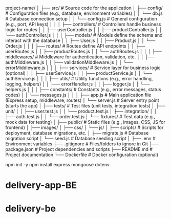 project-name/
│
├── src/ # Source code for the application
│ ├── config/ # Configuration files (e.g., database, environment variables)
│ │ └── db.js # Database connection setup
│ │ └── config.js # General configuration (e.g., port, API keys)
│ │
│ ├── controllers/ # Controllers handle business logic for routes
│ │ ├── userController.js
│ │ ├── productController.js
│ │ └── authController.js
│ │
│ ├── models/ # Models define the schema and interact with the database
│ │ ├── User.js
│ │ ├── Product.js
│ │ └── Order.js
│ │
│ ├── routes/ # Routes define API endpoints
│ │ ├── userRoutes.js
│ │ ├── productRoutes.js
│ │ └── authRoutes.js
│ │
│ ├── middlewares/ # Middleware for authentication, validation, etc.
│ │ ├── authMiddleware.js
│ │ ├── validationMiddleware.js
│ │ └── errorMiddleware.js
│ │
│ ├── services/ # Service layer for business logic (optional)
│ │ ├── userService.js
│ │ ├── productService.js
│ │ └── authService.js
│ │
│ ├── utils/ # Utility functions (e.g., error handling, logging, helpers)
│ │ ├── errorHandler.js
│ │ ├── logger.js
│ │ └── helpers.js
│ │
│ ├── constants/ # Constants (e.g., error messages, status codes)
│ │ └── messages.js
│ │
│ ├── app.js # Main application file (Express setup, middleware, routes)
│ └── server.js # Server entry point (starts the app)
│
├── tests/ # Test files (unit tests, integration tests)
│ ├── unit/
│ │ ├── user.test.js
│ │ └── product.test.js
│ ├── integration/
│ │ ├── auth.test.js
│ │ └── order.test.js
│ └── fixtures/ # Test data (e.g., mock data for testing)
│
├── public/ # Static files (e.g., images, CSS, JS for frontend)
│ ├── images/
│ ├── css/
│ └── js/
│
├── scripts/ # Scripts for deployment, database migrations, etc.
│ ├── migrate.js # Database migration script
│ └── seed.js # Database seeding script
│
├── .env # Environment variables
├── .gitignore # Files/folders to ignore in Git
├── package.json # Project dependencies and scripts
├── README.md # Project documentation
└── Dockerfile # Docker configuration (optional)

npm init -y
npm install express mongoose dotenv
# delivery-app-BE
# delivery-be
